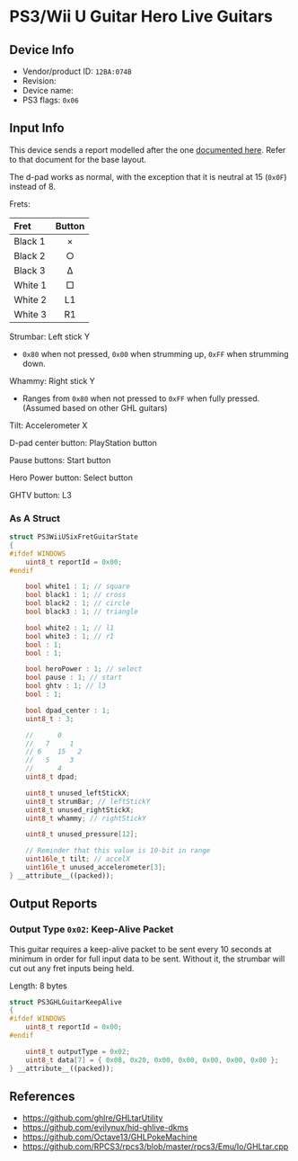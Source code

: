 # PS3/Wii U Guitar Hero Live Guitars

## Device Info

- Vendor/product ID: `12BA:074B`
- Revision:
- Device name: 
- PS3 flags: `0x06`

## Input Info

This device sends a report modelled after the one [documented here](../../Base%20Reports/PS3.md). Refer to that document for the base layout.

The d-pad works as normal, with the exception that it is neutral at 15 (`0x0F`) instead of 8.

Frets:

| Fret    | Button |
| :---    | :---:  |
| Black 1 | ×      |
| Black 2 | ○      |
| Black 3 | Δ      |
| White 1 | □      |
| White 2 | L1     |
| White 3 | R1     |

Strumbar: Left stick Y

- `0x80` when not pressed, `0x00` when strumming up, `0xFF` when strumming down.

Whammy: Right stick Y

- Ranges from `0x80` when not pressed to `0xFF` when fully pressed. (Assumed based on other GHL guitars)

Tilt: Accelerometer X

D-pad center button: PlayStation button

Pause buttons: Start button

Hero Power button: Select button

GHTV button: L3

### As A Struct

```cpp
struct PS3WiiUSixFretGuitarState
{
#ifdef WINDOWS
    uint8_t reportId = 0x00;
#endif

    bool white1 : 1; // square
    bool black1 : 1; // cross
    bool black2 : 1; // circle
    bool black3 : 1; // triangle

    bool white2 : 1; // l1
    bool white3 : 1; // r1
    bool : 1;
    bool : 1;

    bool heroPower : 1; // select
    bool pause : 1; // start
    bool ghtv : 1; // l3
    bool : 1;

    bool dpad_center : 1;
    uint8_t : 3;

    //      0
    //   7     1
    // 6    15   2
    //   5     3
    //      4
    uint8_t dpad;

    uint8_t unused_leftStickX;
    uint8_t strumBar; // leftStickY
    uint8_t unused_rightStickX;
    uint8_t whammy; // rightStickY

    uint8_t unused_pressure[12];

    // Reminder that this value is 10-bit in range
    uint16le_t tilt; // accelX
    uint16le_t unused_accelerometer[3];
} __attribute__((packed));
```

## Output Reports

### Output Type `0x02`: Keep-Alive Packet

This guitar requires a keep-alive packet to be sent every 10 seconds at minimum in order for full input data to be sent. Without it, the strumbar will cut out any fret inputs being held.

Length: 8 bytes

```cpp
struct PS3GHLGuitarKeepAlive
{
#ifdef WINDOWS
    uint8_t reportId = 0x00;
#endif

    uint8_t outputType = 0x02;
    uint8_t data[7] = { 0x08, 0x20, 0x00, 0x00, 0x00, 0x00, 0x00 };
} __attribute__((packed));
```

## References

- https://github.com/ghlre/GHLtarUtility
- https://github.com/evilynux/hid-ghlive-dkms
- https://github.com/Octave13/GHLPokeMachine
- https://github.com/RPCS3/rpcs3/blob/master/rpcs3/Emu/Io/GHLtar.cpp
